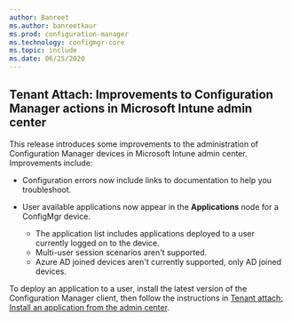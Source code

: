 ```yaml
---
author: Banreet
ms.author: banreetkaur
ms.prod: configuration-manager
ms.technology: configmgr-core
ms.topic: include
ms.date: 06/25/2020
---
```


## <a name="bkmk_apps"></a> Tenant Attach: Improvements to Configuration Manager actions in Microsoft Intune admin center
<!--7518897-->

This release introduces  some improvements to the administration of Configuration Manager devices in Microsoft Intune admin center. Improvements include:

- Configuration errors now include links to documentation to help you troubleshoot.

- User available applications now appear in the **Applications** node for a ConfigMgr device.
   - The application list includes applications deployed to a user currently logged on to the device.
   - Multi-user session scenarios aren't supported.
   - Azure AD joined devices aren't currently supported, only AD joined devices.

To deploy an application to a user, install the latest version of the Configuration Manager client, then follow the instructions in [Tenant attach: Install an application from the admin center](../../technical-preview-2005.md#bkmk_apps).
